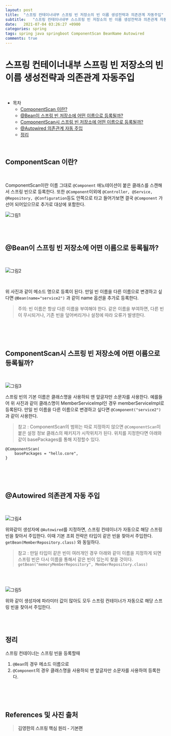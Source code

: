 ```yaml
---
layout: post
title:  "스프링 컨테이너내부 스프링 빈 저장소의 빈 이름 생성전략과 의존관계 자동주입"
subtitle:   "스프링 컨테이너내부 스스프링 빈 저장소의 빈 이름 생성전략과 의존관계 자동주입"
date:   2021-07-04 03:26:27 +0900
categories: spring
tags: spring java springboot ComponentScan BeanName Autowired
comments: true
---
```


# 스프링 컨테이너내부 스프링 빈 저장소의 빈 이름 생성전략과 의존관계 자동주입
<br>

- 목차
	- [ComponentScan 이란?](#ComponentScan-이란?)
	- [@Bean이 스프링 빈 저장소에 어떤 이름으로 등록될까?](#@Bean이-스프링-빈-저장소에-어떤-이름으로-등록될까?)
	- [ComponentScan시 스프링 빈 저장소에 어떤 이름으로 등록될까?](#ComponentScan시-스프링-빈-저장소에-어떤-이름으로-등록될까?)
	- [@Autowired 의존관계 자동 주입](#@Autowired-의존관계-자동-주입)
	- [정리](#정리)
<br>

## ComponentScan 이란?

<br>

ComponentScan이란 이름 그대로 ```@Component``` 애노테이션이 붙은 클래스를 스캔해서 스프링 빈으로 등록한다. 또한 ```@Component```이외에 ```@Controller, @Service, @Repository, @Configuration```등도  안쪽으로 타고 들어가보면 결국 ```@Component``` 가 선어 되어있으므로 추가로 대상에 포함한다.


![그림1](https://sehwan-choi.github.io/assets/img/spring/ComponentScan/configuration.jpg)

<br><br>

## @Bean이 스프링 빈 저장소에 어떤 이름으로 등록될까?

<br>

![그림2](https://sehwan-choi.github.io/assets/img/spring/ComponentScan/Bean.jpg)

<br>

위 사진과 같이 메소드 명으로 등록이 된다. 만일 빈 이름을 다른 이름으로 변경하고 싶다면 ```@Bean(name="service2")``` 과 같이 name 옵션을 추가로 등록한다.
<br>

> 주의: 빈 이름은 항상 다른 이름을 부여해야 한다. 같은 이름을 부여하면, 다른 빈이 무시되거나, 기존 빈을 덮어버리거나 설정에 따라 오류가 발생한다.

<br><br><br>

## ComponentScan시 스프링 빈 저장소에 어떤 이름으로 등록될까?

<br>

![그림3](https://sehwan-choi.github.io/assets/img/spring/ComponentScan/ComponentScan.jpg)

스프링 빈의 기본 이름은 클래스명을 사용하되 맨 앞글자만 소문자를 사용한다. 예를들어 위 사진과 같이 클래스명이 MemberServiceImpl인 경우 memberServiceImpl로 등록된다. 
만일 빈 이름을 다른 이름으로 변경하고 싶다면 ```@Component("service2")``` 과 같이 사용한다.
> 참고 : ComponentScan의 범위는 따로 지정하지 않으면 ```@ComponentScan```이 붙은 설정 정보 클래스의 패키지가 시작위치가 된다.
위치를 지정한다면 아래와 같이 basePackages를 통해 지정할수 있다.

```
@ComponentScan(
    basePackages = "hello.core",
}
```

<br><br><br>

## @Autowired 의존관계 자동 주입

<br>

![그림4](https://sehwan-choi.github.io/assets/img/spring/ComponentScan/Autowired.jpg)

위와같이 생성자에 ```@Autowired```를 지정하면, 스프링 컨테이너가 자동으로 해당 스프링 빈을 찾아서 주입한다. 이때 기본 조회 전략은 타입이 같은 빈을 찾아서 주입한다. ```getBean(MemberRepository.class)``` 와 동일하다.
> 참고 : 만일 타입이 같은 빈이 여러개인 경우 아래와 같이 이름을 지정하게 되면 스프링 빈은 다시 이름을 통해서 같은 빈이 있는지 찾을 것이다. ```getBean("memoryMemberRepository", MemberRepository.class)```

<br><br>

![그림5](https://sehwan-choi.github.io/assets/img/spring/ComponentScan/MultipleAutowired.jpg)

위와 같이 생성자에 파라미터 값이 많아도 모두 스프링 컨테이너가 자동으로 해당 스프링 빈을 찾아서 주입한다.

<br><br>

## 정리
스프링 컨테이너는 스프링 빈을 등록할때
1. ```@Bean```의 경우 메소드 이름으로
2.  ```@Component```의 경우 클래스명을 사용하되 맨 앞글자만 소문자를 사용하여 등록한다.

<br><br><br>
## References 및 사진 출처

> __김영한의 스프링 핵심 원리 - 기본편__